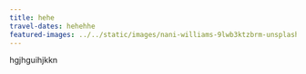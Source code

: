```yaml
---
title: hehe
travel-dates: hehehhe
featured-images: ../../static/images/nani-williams-9lwb3ktzbrm-unsplash-1-.jpg
---
```

h﻿gjhguihjkkn